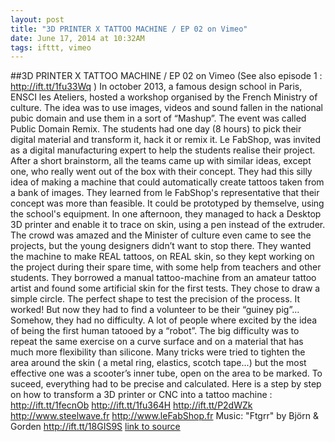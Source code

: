 ```yaml
---
layout: post
title: "3D PRINTER X TATTOO MACHINE / EP 02 on Vimeo"
date: June 17, 2014 at 10:32AM
tags: ifttt, vimeo
---
```

##3D PRINTER X TATTOO MACHINE / EP 02 on Vimeo
(See also episode 1 : http://ift.tt/1fu33Wq ) In october 2013, a famous design school in Paris, ENSCI les Ateliers, hosted a workshop organised by the French Ministry of culture. The idea was to use images, videos and sound fallen in the national pubic domain and use them in a sort of “Mashup”. The event was called Public Domain Remix. The students had one day (8 hours) to pick their digital material and transform it, hack it or remix it. Le FabShop, was invited as a digital manufacturing expert to help the students realise their project. After a short brainstorm, all the teams came up with similar ideas, except one, who really went out of the box with their concept. They had this silly idea of making a machine that could automatically create tattoos taken from a bank of images. They learned from le FabShop's representative that their concept was more than feasible. It could be prototyped by themselve, using the school's equipment. In one afternoon, they managed to hack a Desktop 3D printer and enable it to trace on skin, using a pen instead of the extruder. The crowd was amazed and the Minister of culture even came to see the projects, but the young designers didn’t want to stop there. They wanted the machine to make REAL tattoos, on REAL skin, so they kept working on the project during their spare time, with some help from teachers and other students. They borrowed a manual tattoo-machine from an amateur tattoo artist and found some artificial skin for the first tests. They chose to draw a simple circle. The perfect shape to test the precision of the process. It worked! But now they had to find a volunteer to be their “guiney pig”… Somehow, they had no difficulty. A lot of people where excited by the idea of being the first human tatooed by a “robot”. The big difficulty was to repeat the same exercise on a curve surface and on a material that has much more flexibility than silicone. Many tricks were tried to tighten the area around the skin ( a metal ring, elastics, scotch tape...) but the most effective one was a scooter’s inner tube, open on the area to be marked. To suceed, everything had to be precise and calculated. Here is a step by step on how to transform a 3D printer or CNC into a tattoo machine : http://ift.tt/1fecnOb http://ift.tt/1fu364H http://ift.tt/P2dWZk http://www.steelwave.fr http://www.leFabShop.fr Music: &quot;Ftgrr&quot; by Björn &amp; Gorden http://ift.tt/18GIS9S
[link to source](http://ift.tt/P2dV7v) 

